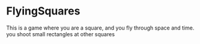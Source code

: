 # FlyingSquares

This is a game where you are a square, and you fly through space and time.
you shoot small rectangles at other squares

